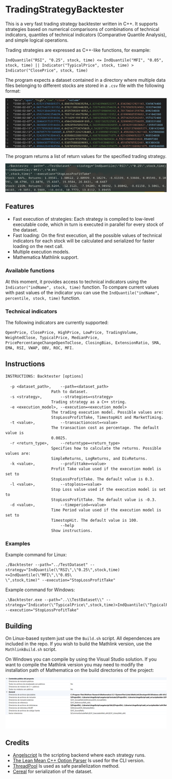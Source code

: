 # TradingStrategyBacktester

This is a very fast trading strategy backtester written in C++. It supports strategies based on numerical comparisons of combinations of technical indicators, quantiles of technical indicators (Comparative Quantile Analysis), and simple logical operations.

Trading strategies are expressed as C++-like functions, for example:
```
IndQuantile("RSI", "0.25", stock, time) <= IndQuantile("MFI", "0.05", stock, time) || Indicator("TypicalPrice", stock, time) > Indicator("ClosePrice", stock, time)
```

The program expects a dataset contained in a directory where multiple data files belonging to different stocks are stored in a `.csv` file with the following format:

![DataFormat](https://github.com/CarlosManuelRodr/TradingStrategyBacktester/raw/main/Img/DataFormat.png)

The program returns a list of return values for the specified trading strategy.

![ExampleImage](https://github.com/CarlosManuelRodr/TradingStrategyBacktester/raw/main/Img/Example.png)

## Features
- Fast execution of strategies: Each strategy is compiled to low-level executable code, which in turn is executed in parallel for every stock of the dataset.
- Fast loading: On the first execution, all the possible values of technical indicators for each stock will be calculated and serialized for faster loading on the next call.
- Multiple execution models.
- Mathematica Mathlink support.

### Available functions
At this moment, it provides access to technical indicators using the `Indicator("indName", stock, time)` function. To compare current values with past values of the indicator you can use the `IndQuantile("indName", percentile, stock, time)` function.

### Technical indicators
The following indicators are currently supported:
```
OpenPrice, ClosePrice, HighPrice, LowPrice, TradingVolume, WeightedClose, TypicalPrice, MedianPrice, PricePercentangeChangeOpenToClose, ClosingBias, ExtensionRatio, SMA, EMA, RSI, VWAP, OBV, ROC, MFI.
```

## Instructions
```
INSTRUCTIONS: Backtester [options]

  -p <dataset_path>,    --path=<dataset_path>          
                    Path to dataset.
  -s <strategy>,        --strategies=<strategy>        
                    Trading strategy as a C++ string.
  -e <execution_model>, --execution=<execution_model>  
                    The trading execution model. Possible values are:
                    StopLossProfitTake, TimestopHit and MarketTiming.
  -t <value>,           --transactioncost=<value>      
                    The transaction cost as percentage. The default value is
                    0.0025.
  -r <return_type>,     --returntype=<return_type>     
                    Specifies how to calculate the returns. Possible values are:
                    SimpleReturns, LogReturns, and DivReturns.
  -k <value>,           --profittake=<value>           
                    Profit Take value used if the execution model is set to
                    StopLossProfitTake. The default value is 0.3.
  -l <value>,           --stoploss=<value>             
                    Stop Loss value used if the execution model is set to
                    StopLossProfitTake. The default value is -0.3.
  -d <value>,           --timeperiod=<value>           
                    Time Period value used if the execution model is set to
                    TimestopHit. The default value is 100.
                        --help                         
                    Show instructions.
```
### Examples
Example command for Linux:
```
./Backtester --path="../TestDataset" --strategy="IndQuantile(\"RSI\",\"0.25\",stock,time)<=IndQuantile(\"MFI\",\"0.05\ 
\",stock,time)" --execution="StopLossProfitTake"
```

Example command for Windows:
```
.\Backtester.exe --path="..\\TestDataset\\" --strategy="Indicator(\"TypicalPrice\",stock,time)>IndQuantile(\"TypicalPrice\",\"0.25\",stock,time)" --execution="StopLossProfitTake"
```

## Building

On Linux-based system just use the `Build.sh` script. All dependences are included in the repo. If you wish to build the Mathlink version, use the `MathlinkBuild.sh` script.

On Windows you can compile by using the Visual Studio solution. If you want to compile the Mathlink version you may need to modify the installation path of Mathematica on the build directories of the project:

![ExampleImage](https://github.com/CarlosManuelRodr/TradingStrategyBacktester/raw/main/Img/WindowsBuildConfigure.png)

## Credits
- [Angelscript](https://www.angelcode.com/angelscript/) Is the scripting backend where each strategy runs.
- [The Lean Mean C++ Option Parser](http://optionparser.sourceforge.net/) Is used for the CLI version.
- [ThreadPool](https://github.com/progschj/ThreadPool) Is used as safe parallelization method.
- [Cereal](https://uscilab.github.io/cereal/) for serialization of the dataset.
